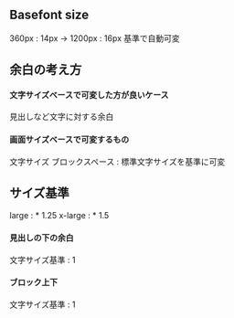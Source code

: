 

## Basefont size
360px : 14px -> 1200px : 16px 基準で自動可変

## 余白の考え方

#### 文字サイズベースで可変した方が良いケース

見出しなど文字に対する余白

#### 画面サイズベースで可変するもの

文字サイズ
ブロックスペース : 標準文字サイズを基準に可変


## サイズ基準

large : * 1.25
x-large : * 1.5


#### 見出しの下の余白

文字サイズ基準 : 1

#### ブロック上下

文字サイズ基準 : 1


